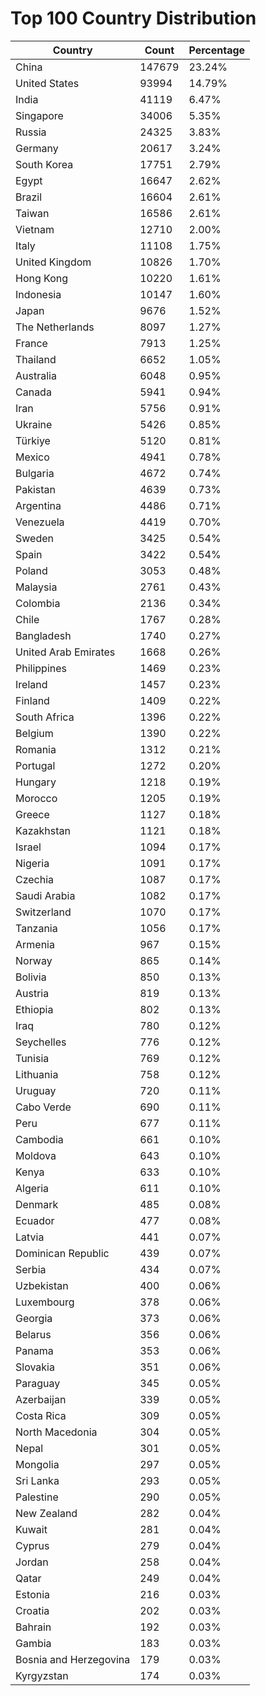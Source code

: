 # Top 100 Country Distribution
| Country | Count | Percentage |
|----|----|----|
| China | 147679 | 23.24% |
| United States | 93994 | 14.79% |
| India | 41119 | 6.47% |
| Singapore | 34006 | 5.35% |
| Russia | 24325 | 3.83% |
| Germany | 20617 | 3.24% |
| South Korea | 17751 | 2.79% |
| Egypt | 16647 | 2.62% |
| Brazil | 16604 | 2.61% |
| Taiwan | 16586 | 2.61% |
| Vietnam | 12710 | 2.00% |
| Italy | 11108 | 1.75% |
| United Kingdom | 10826 | 1.70% |
| Hong Kong | 10220 | 1.61% |
| Indonesia | 10147 | 1.60% |
| Japan | 9676 | 1.52% |
| The Netherlands | 8097 | 1.27% |
| France | 7913 | 1.25% |
| Thailand | 6652 | 1.05% |
| Australia | 6048 | 0.95% |
| Canada | 5941 | 0.94% |
| Iran | 5756 | 0.91% |
| Ukraine | 5426 | 0.85% |
| Türkiye | 5120 | 0.81% |
| Mexico | 4941 | 0.78% |
| Bulgaria | 4672 | 0.74% |
| Pakistan | 4639 | 0.73% |
| Argentina | 4486 | 0.71% |
| Venezuela | 4419 | 0.70% |
| Sweden | 3425 | 0.54% |
| Spain | 3422 | 0.54% |
| Poland | 3053 | 0.48% |
| Malaysia | 2761 | 0.43% |
| Colombia | 2136 | 0.34% |
| Chile | 1767 | 0.28% |
| Bangladesh | 1740 | 0.27% |
| United Arab Emirates | 1668 | 0.26% |
| Philippines | 1469 | 0.23% |
| Ireland | 1457 | 0.23% |
| Finland | 1409 | 0.22% |
| South Africa | 1396 | 0.22% |
| Belgium | 1390 | 0.22% |
| Romania | 1312 | 0.21% |
| Portugal | 1272 | 0.20% |
| Hungary | 1218 | 0.19% |
| Morocco | 1205 | 0.19% |
| Greece | 1127 | 0.18% |
| Kazakhstan | 1121 | 0.18% |
| Israel | 1094 | 0.17% |
| Nigeria | 1091 | 0.17% |
| Czechia | 1087 | 0.17% |
| Saudi Arabia | 1082 | 0.17% |
| Switzerland | 1070 | 0.17% |
| Tanzania | 1056 | 0.17% |
| Armenia | 967 | 0.15% |
| Norway | 865 | 0.14% |
| Bolivia | 850 | 0.13% |
| Austria | 819 | 0.13% |
| Ethiopia | 802 | 0.13% |
| Iraq | 780 | 0.12% |
| Seychelles | 776 | 0.12% |
| Tunisia | 769 | 0.12% |
| Lithuania | 758 | 0.12% |
| Uruguay | 720 | 0.11% |
| Cabo Verde | 690 | 0.11% |
| Peru | 677 | 0.11% |
| Cambodia | 661 | 0.10% |
| Moldova | 643 | 0.10% |
| Kenya | 633 | 0.10% |
| Algeria | 611 | 0.10% |
| Denmark | 485 | 0.08% |
| Ecuador | 477 | 0.08% |
| Latvia | 441 | 0.07% |
| Dominican Republic | 439 | 0.07% |
| Serbia | 434 | 0.07% |
| Uzbekistan | 400 | 0.06% |
| Luxembourg | 378 | 0.06% |
| Georgia | 373 | 0.06% |
| Belarus | 356 | 0.06% |
| Panama | 353 | 0.06% |
| Slovakia | 351 | 0.06% |
| Paraguay | 345 | 0.05% |
| Azerbaijan | 339 | 0.05% |
| Costa Rica | 309 | 0.05% |
| North Macedonia | 304 | 0.05% |
| Nepal | 301 | 0.05% |
| Mongolia | 297 | 0.05% |
| Sri Lanka | 293 | 0.05% |
| Palestine | 290 | 0.05% |
| New Zealand | 282 | 0.04% |
| Kuwait | 281 | 0.04% |
| Cyprus | 279 | 0.04% |
| Jordan | 258 | 0.04% |
| Qatar | 249 | 0.04% |
| Estonia | 216 | 0.03% |
| Croatia | 202 | 0.03% |
| Bahrain | 192 | 0.03% |
| Gambia | 183 | 0.03% |
| Bosnia and Herzegovina | 179 | 0.03% |
| Kyrgyzstan | 174 | 0.03% |
